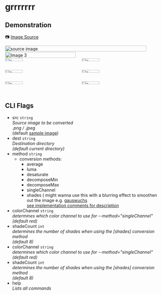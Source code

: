 # grrrrrrr

## Demonstration
📷 [Image Source](https://www.pinterest.com/pin/345510602680940816/)

<div style="display: grid; grid-template-columns: 1fr;">
  <img src="https://i.imgur.com/UX8Xtyo.jpg" alt="source image" style="width: 96%;">
</div>

<div style="display: grid; grid-template-columns: 1fr 1fr;">
  <img src="https://i.imgur.com/FKM1Au0.png" alt="Image 3" style="width: 96%;">
</div>

<div style="display: grid; grid-template-columns: 1fr 1fr;">
  <img src="https://i.imgur.com/BkuCdR9.png" alt="Image 1" style="width: 48%;">
  <img src="https://i.imgur.com/ku441go.png" alt="Image 2" style="width: 48%;">
</div>

<div style="display: grid; grid-template-columns: 1fr 1fr;">
  <img src="https://i.imgur.com/oLkJH4k.png" alt="Image 3" style="width: 48%;">
  <img src="https://i.imgur.com/JzWOces.png" alt="Image 4" style="width: 48%;">
</div>

<div style="display: grid; grid-template-columns: 1fr 1fr;">
  <img src="https://i.imgur.com/ro6Au1j.png" alt="Image 3" style="width: 48%;">
  <img src="https://i.imgur.com/tS4GP9b.png" alt="Image 4" style="width: 48%;">
</div>

## CLI Flags
- src `string` <br>
*Source image to be converted<br>
.png / .jpeg*<br>
(default [sample image](assets/images/fallen-angels-1995.jpeg))
- dest `string`<br>
*Destination directory<br>
(default current directory)*
- method `string`<br>
    - conversion methods:
      - average 
      - luma
      - desaturate
      - decomposeMin
      - decomposeMax
      - singleChannel
      - shades ( might wanna use this with a blurring effect to smoothen out the image e.g. [gauswuchs](https://github.com/lulzshadowwalker/gauswuchs)
<br> [see implementation comments for description](pkg/grrrrrrr/grrrrrrr.go)
- colorChannel `string`<br>
*determines which color channel to use for --method="singleChannel"<br>
(default red)*
- shadeCount `int`<br>
*determines the number of shades when using the [shades] conversion method<br>
(default 8)*
- colorChannel `string`<br>
*determines which color channel to use for --method="singleChannel"<br>
(default red)*
- shadeCount `int`<br>
*determines the number of shades when using the [shades] conversion method<br>
(default 8)*
- help <br>
*Lists all commands*
